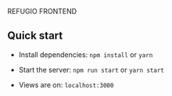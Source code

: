 REFUGIO FRONTEND

## Quick start

- Install dependencies: `npm install` or `yarn`

- Start the server: `npm run start` or `yarn start`

- Views are on: `localhost:3000`
